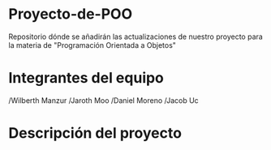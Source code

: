 # Proyecto-de-POO
Repositorio dónde se añadirán las actualizaciones de nuestro proyecto para la materia de "Programación Orientada a Objetos"

# Integrantes del equipo
/Wilberth Manzur
/Jaroth Moo
/Daniel Moreno
/Jacob Uc

# Descripción del proyecto
